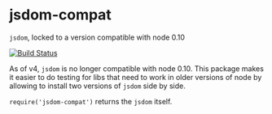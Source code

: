 # jsdom-compat
`jsdom`, locked to a version compatible with node 0.10

[![Build Status](https://travis-ci.org/h5o/h5o-js.svg?branch=master)](https://travis-ci.org/h5o/jsdom-compat)

As of v4, `jsdom` is no longer compatible with node 0.10. This package makes it easier 
to do testing for libs that need to work in older versions of node by allowing to 
install two versions of `jsdom` side by side.

`require('jsdom-compat')` returns the `jsdom` itself.
